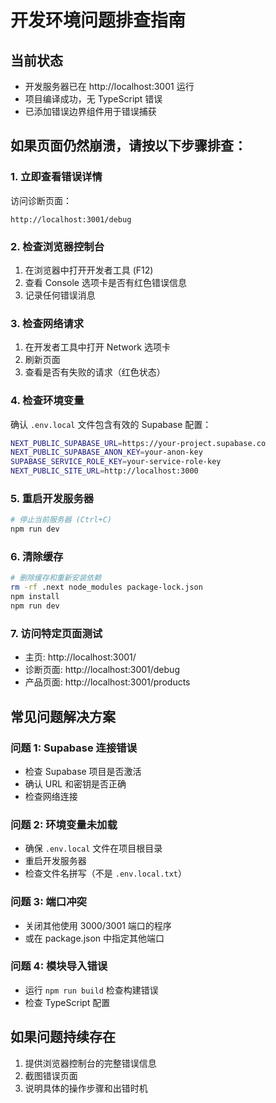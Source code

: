 # 开发环境问题排查指南

## 当前状态
- 开发服务器已在 http://localhost:3001 运行
- 项目编译成功，无 TypeScript 错误
- 已添加错误边界组件用于错误捕获

## 如果页面仍然崩溃，请按以下步骤排查：

### 1. 立即查看错误详情
访问诊断页面：
```
http://localhost:3001/debug
```

### 2. 检查浏览器控制台
1. 在浏览器中打开开发者工具 (F12)
2. 查看 Console 选项卡是否有红色错误信息
3. 记录任何错误消息

### 3. 检查网络请求
1. 在开发者工具中打开 Network 选项卡
2. 刷新页面
3. 查看是否有失败的请求（红色状态）

### 4. 检查环境变量
确认 `.env.local` 文件包含有效的 Supabase 配置：
```bash
NEXT_PUBLIC_SUPABASE_URL=https://your-project.supabase.co
NEXT_PUBLIC_SUPABASE_ANON_KEY=your-anon-key
SUPABASE_SERVICE_ROLE_KEY=your-service-role-key
NEXT_PUBLIC_SITE_URL=http://localhost:3000
```

### 5. 重启开发服务器
```bash
# 停止当前服务器 (Ctrl+C)
npm run dev
```

### 6. 清除缓存
```bash
# 删除缓存和重新安装依赖
rm -rf .next node_modules package-lock.json
npm install
npm run dev
```

### 7. 访问特定页面测试
- 主页: http://localhost:3001/
- 诊断页面: http://localhost:3001/debug
- 产品页面: http://localhost:3001/products

## 常见问题解决方案

### 问题 1: Supabase 连接错误
- 检查 Supabase 项目是否激活
- 确认 URL 和密钥是否正确
- 检查网络连接

### 问题 2: 环境变量未加载
- 确保 `.env.local` 文件在项目根目录
- 重启开发服务器
- 检查文件名拼写（不是 `.env.local.txt`）

### 问题 3: 端口冲突
- 关闭其他使用 3000/3001 端口的程序
- 或在 package.json 中指定其他端口

### 问题 4: 模块导入错误
- 运行 `npm run build` 检查构建错误
- 检查 TypeScript 配置

## 如果问题持续存在
1. 提供浏览器控制台的完整错误信息
2. 截图错误页面
3. 说明具体的操作步骤和出错时机 